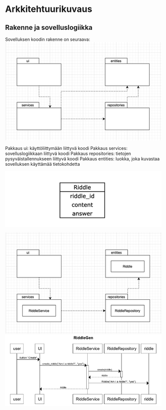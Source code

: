 # Arkkitehtuurikuvaus

## Rakenne ja sovelluslogiikka 

Sovelluksen koodin rakenne on seuraava:
![Pakkauskaavio](./photos/RiddleGen_pakkauskaavio.png)

Pakkaus ui: käyttöliittymään liittyvä koodi
Pakkaus services: sovelluslogiikkaan liittyvä koodi
Pakkaus repositories: tietojen pysyväistallennukseen liittyvä koodi
Pakkaus entities: luokka, joka kuvastaa sovelluksen käyttämää tietokohdetta

![Luokkakaavio](./photos/Riddle_luokkakaavio.png)

![Sovelluslogiikka](./photos/RiddleGen_sovelluslogiikka2.png)
![Sekvenssikaavio](./photos/RiddleGen_sekvenssikaavio.png)

